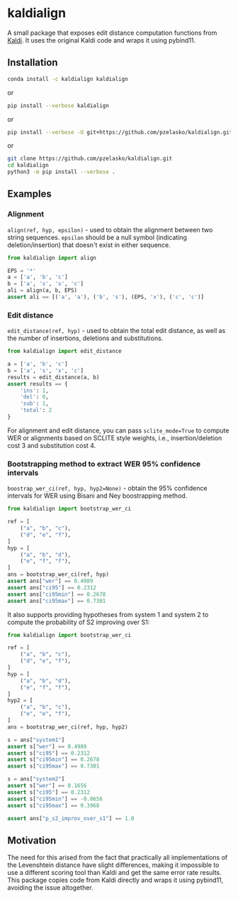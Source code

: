 # kaldialign

A small package that exposes edit distance computation functions from [Kaldi](https://github.com/kaldi-asr/kaldi). It uses the original Kaldi code and wraps it using pybind11.

## Installation

```bash
conda install -c kaldialign kaldialign
```

or

```bash
pip install --verbose kaldialign
```

or

```bash
pip install --verbose -U git+https://github.com/pzelasko/kaldialign.git
```

or

```bash
git clone https://github.com/pzelasko/kaldialign.git
cd kaldialign
python3 -m pip install --verbose .
```

## Examples

### Alignment

`align(ref, hyp, epsilon)` - used to obtain the alignment between two string sequences. `epsilon` should be a null symbol (indicating deletion/insertion) that doesn't exist in either sequence.

```python
from kaldialign import align

EPS = '*'
a = ['a', 'b', 'c']
b = ['a', 's', 'x', 'c']
ali = align(a, b, EPS)
assert ali == [('a', 'a'), ('b', 's'), (EPS, 'x'), ('c', 'c')]
```

### Edit distance

`edit_distance(ref, hyp)` - used to obtain the total edit distance, as well as the number of insertions, deletions and substitutions.

```python
from kaldialign import edit_distance

a = ['a', 'b', 'c']
b = ['a', 's', 'x', 'c']
results = edit_distance(a, b)
assert results == {
    'ins': 1,
    'del': 0,
    'sub': 1,
    'total': 2
}
```

For alignment and edit distance, you can pass `sclite_mode=True` to compute WER or alignments
based on SCLITE style weights, i.e., insertion/deletion cost 3 and substitution cost 4.

### Bootstrapping method to extract WER 95% confidence intervals

`boostrap_wer_ci(ref, hyp, hyp2=None)` - obtain the 95% confidence intervals for WER using Bisani and Ney boostrapping method.

```python
from kaldialign import bootstrap_wer_ci

ref = [
    ("a", "b", "c"),
    ("d", "e", "f"),
]
hyp = [
    ("a", "b", "d"),
    ("e", "f", "f"),
]
ans = bootstrap_wer_ci(ref, hyp)
assert ans["wer"] == 0.4989
assert ans["ci95"] == 0.2312
assert ans["ci95min"] == 0.2678
assert ans["ci95max"] == 0.7301
```

It also supports providing hypotheses from system 1 and system 2 to compute the probability of S2 improving over S1:

```python
from kaldialign import bootstrap_wer_ci

ref = [
    ("a", "b", "c"),
    ("d", "e", "f"),
]
hyp = [
    ("a", "b", "d"),
    ("e", "f", "f"),
]
hyp2 = [
    ("a", "b", "c"),
    ("e", "e", "f"),
]
ans = bootstrap_wer_ci(ref, hyp, hyp2)

s = ans["system1"]
assert s["wer"] == 0.4989
assert s["ci95"] == 0.2312
assert s["ci95min"] == 0.2678
assert s["ci95max"] == 0.7301

s = ans["system2"]
assert s["wer"] == 0.1656
assert s["ci95"] == 0.2312
assert s["ci95min"] == -0.0656
assert s["ci95max"] == 0.3968

assert ans["p_s2_improv_over_s1"] == 1.0
```

## Motivation

The need for this arised from the fact that practically all implementations of the Levenshtein distance have slight differences, making it impossible to use a different scoring tool than Kaldi and get the same error rate results. This package copies code from Kaldi directly and wraps it using pybind11, avoiding the issue altogether.
